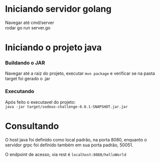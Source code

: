 # Iniciando servidor golang

Navegar até cmd/server  
rodar go run server.go

# Iniciando o projeto java 
###  Buildando o JAR  
Navegar até a raiz do projeto, executar ```mvn package``` e verificar se na pasta target foi gerado o .jar

### Executando
Após feito o executavel do projeto:  
```java -jar target/sodexo-challenge-0.0.1-SNAPSHOT.jar.jar```

# Consultando 

O host java foi definido como local padrão, na porta 8080,
enquanto o servidor grpc foi definido também em sua porta padrão, 50051.

O endpoint de acesso, via rest é ```localhost:8080/helloWorld```
